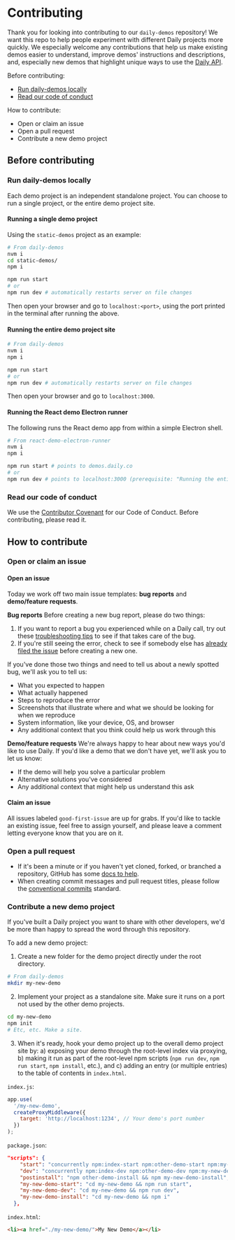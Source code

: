 # Contributing 
Thank you for looking into contributing to our `daily-demos` repository! We want this repo to help people experiment with different Daily projects more quickly. We especially welcome any contributions that help us make existing demos easier to understand, improve demos' instructions and descriptions, and, especially new demos that highlight unique ways to use the [Daily API](https://docs.daily.co/reference). 

Before contributing: 
* [Run daily-demos locally](#run-daily-demos-locally) 
* [Read our code of conduct](#read-our-code-of-conduct) 

How to contribute: 
* Open or claim an issue 
* Open a pull request 
* Contribute a new demo project 

## Before contributing 
### Run daily-demos locally 
Each demo project is an independent standalone project. You can choose to run a single project, or the entire demo project site.

#### Running a single demo project 
Using the `static-demos` project as an example:
```bash
# From daily-demos
nvm i
cd static-demos/
npm i

npm run start
# or
npm run dev # automatically restarts server on file changes
```

Then open your browser and go to `localhost:<port>`, using the port printed in the terminal after running the above.

#### Running the entire demo project site
```bash
# From daily-demos
nvm i
npm i

npm run start
# or
npm run dev # automatically restarts server on file changes
```
Then open your browser and go to `localhost:3000`.

#### Running the React demo Electron runner
The following runs the React demo app from within a simple Electron shell.
```bash
# From react-demo-electron-runner
nvm i
npm i

npm run start # points to demos.daily.co
# or
npm run dev # points to localhost:3000 (prerequisite: "Running the entire demo project site")
```

### Read our code of conduct 
We use the [Contributor Covenant](https://www.contributor-covenant.org/) for our Code of Conduct. Before contributing, please read it. 

## How to contribute 
### Open or claim an issue 
#### Open an issue 
Today we work off two main issue templates: **bug reports** and **demo/feature requests**. 

**Bug reports** 
Before creating a new bug report, please do two things: 

1) If you want to report a bug you experienced while on a Daily call, try out these [troubleshooting tips](https://help.daily.co/en/articles/2303117-top-troubleshooting-tips) to see if that takes care of the bug. 
2) If you're still seeing the error, check to see if somebody else has [already filed the issue](https://github.com/daily-co/daily-demos/issues) before creating a new one.

If you've done those two things and need to tell us about a newly spotted bug, we'll ask you to tell us: 
* What you expected to happen 
* What actually happened 
* Steps to reproduce the error 
* Screenshots that illustrate where and what we should be looking for when we reproduce 
* System information, like your device, OS, and browser 
* Any additional context that you think could help us work through this 

**Demo/feature requests** 
We're always happy to hear about new ways you'd like to use Daily. If you'd like a demo that we don't have yet, we'll ask you to let us know: 
* If the demo will help you solve a particular problem 
* Alternative solutions you've considered 
* Any additional context that might help us understand this ask 

#### Claim an issue 
All issues labeled `good-first-issue` are up for grabs. If you'd like to tackle an existing issue, feel free to assign yourself, and please leave a comment letting everyone know that you are on it. 

### Open a pull request 
* If it's been a minute or if you haven't yet cloned, forked, or branched a repository, GitHub has some [docs to help](https://docs.github.com/en/github/collaborating-with-issues-and-pull-requests).
* When creating commit messages and pull request titles, please follow the [conventional commits](https://www.conventionalcommits.org/en/v1.0.0/) standard. 

### Contribute a new demo project 
If you've built a Daily project you want to share with other developers, we'd be more than happy to spread the word through this repository. 

To add a new demo project:

1. Create a new folder for the demo project directly under the root directory.

```bash
# From daily-demos
mkdir my-new-demo
```

2. Implement your project as a standalone site. Make sure it runs on a port not used by the other demo projects.

```bash
cd my-new-demo
npm init
# Etc, etc. Make a site.
```

3. When it's ready, hook your demo project up to the overall demo project site by: a) exposing your demo through the root-level index via proxying, b) making it run as part of the root-level npm scripts (`npm run dev`, `npm run start`, `npm install`, etc.), and c) adding an entry (or multiple entries) to the table of contents in `index.html`.

`index.js`:

```javascript
app.use(
  '/my-new-demo',
  createProxyMiddleware({
    target: 'http://localhost:1234', // Your demo's port number
  })
);
```

`package.json`:

```json
"scripts": {
    "start": "concurrently npm:index-start npm:other-demo-start npm:my-new-demo-start",
    "dev": "concurrently npm:index-dev npm:other-demo-dev npm:my-new-demo-dev",
    "postinstall": "npm other-demo-install && npm my-new-demo-install",
    "my-new-demo-start": "cd my-new-demo && npm run start",
    "my-new-demo-dev": "cd my-new-demo && npm run dev",
    "my-new-demo-install": "cd my-new-demo && npm i"
  },
```

`index.html`:

```html
<li><a href="./my-new-demo/">My New Demo</a></li>
```
